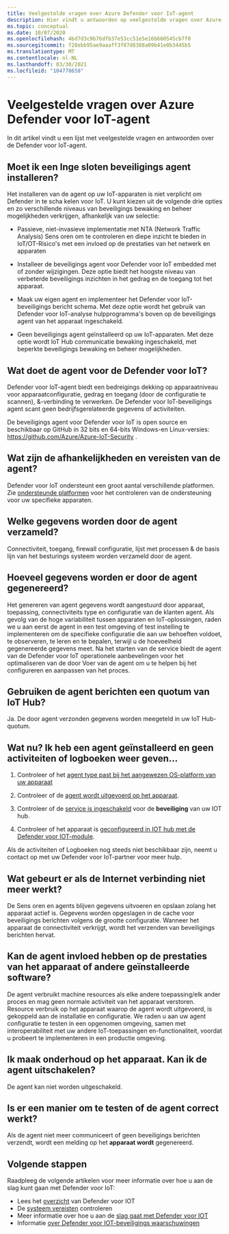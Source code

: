 ```yaml
---
title: Veelgestelde vragen over Azure Defender voor IoT-agent
description: Hier vindt u antwoorden op veelgestelde vragen over Azure Defender voor IoT-agent.
ms.topic: conceptual
ms.date: 10/07/2020
ms.openlocfilehash: 4bd7d3c9b76dfb37e53cc51e5e16b660545cb7f0
ms.sourcegitcommit: f28ebb95ae9aaaff3f87d8388a09b41e0b3445b5
ms.translationtype: MT
ms.contentlocale: nl-NL
ms.lasthandoff: 03/30/2021
ms.locfileid: "104778658"
---
```

# <a name="azure-defender-for-iot-agent-frequently-asked-questions"></a>Veelgestelde vragen over Azure Defender voor IoT-agent

In dit artikel vindt u een lijst met veelgestelde vragen en antwoorden over de Defender voor IoT-agent.

## <a name="do-i-have-to-install-an-embedded-security-agent"></a>Moet ik een Inge sloten beveiligings agent installeren?

Het installeren van de agent op uw IoT-apparaten is niet verplicht om Defender in te scha kelen voor IoT. U kunt kiezen uit de volgende drie opties en zo verschillende niveaus van beveiligings bewaking en beheer mogelijkheden verkrijgen, afhankelijk van uw selectie:

- Passieve, niet-invasieve implementatie met NTA (Network Traffic Analysis) Sens oren om te controleren en diepe inzicht te bieden in IoT/OT-Risico's met een invloed op de prestaties van het netwerk en apparaten
- Installeer de beveiligings agent voor Defender voor IoT embedded met of zonder wijzigingen. Deze optie biedt het hoogste niveau van verbeterde beveiligings inzichten in het gedrag en de toegang tot het apparaat.

- Maak uw eigen agent en implementeer het Defender voor IoT-beveiligings bericht schema. Met deze optie wordt het gebruik van Defender voor IoT-analyse hulpprogramma's boven op de beveiligings agent van het apparaat ingeschakeld.

- Geen beveiligings agent geïnstalleerd op uw IoT-apparaten. Met deze optie wordt IoT Hub communicatie bewaking ingeschakeld, met beperkte beveiligings bewaking en beheer mogelijkheden.

## <a name="what-does-the-defender-for-iot-agent-do"></a>Wat doet de agent voor de Defender voor IoT?

Defender voor IoT-agent biedt een bedreigings dekking op apparaatniveau voor apparaatconfiguratie, gedrag en toegang (door de configuratie te scannen), &-verbinding te verwerken. De Defender voor IoT-beveiligings agent scant geen bedrijfsgerelateerde gegevens of activiteiten.

De beveiligings agent voor Defender voor IoT is open source en beschikbaar op GitHub in 32 bits en 64-bits Windows-en Linux-versies: https://github.com/Azure/Azure-IoT-Security .

## <a name="what-are-the-dependencies-and-prerequisites-of-the-agent"></a>Wat zijn de afhankelijkheden en vereisten van de agent?

Defender voor IoT ondersteunt een groot aantal verschillende platformen. Zie [ondersteunde platformen](how-to-deploy-agent.md) voor het controleren van de ondersteuning voor uw specifieke apparaten.

## <a name="which-data-is-collected-by-the-agent"></a>Welke gegevens worden door de agent verzameld?

Connectiviteit, toegang, firewall configuratie, lijst met processen & de basis lijn van het besturings systeem worden verzameld door de agent.

## <a name="how-much-data-will-the-agent-generate"></a>Hoeveel gegevens worden er door de agent gegenereerd?

Het genereren van agent gegevens wordt aangestuurd door apparaat, toepassing, connectiviteits type en configuratie van de klanten agent. Als gevolg van de hoge variabiliteit tussen apparaten en IoT-oplossingen, raden we u aan eerst de agent in een test omgeving of test instelling te implementeren om de specifieke configuratie die aan uw behoeften voldoet, te observeren, te leren en te bepalen, terwijl u de hoeveelheid gegenereerde gegevens meet. Na het starten van de service biedt de agent van de Defender voor IoT operationele aanbevelingen voor het optimaliseren van de door Voer van de agent om u te helpen bij het configureren en aanpassen van het proces.

## <a name="do-agent-messages-use-up-quota-from-iot-hub"></a>Gebruiken de agent berichten een quotum van IoT Hub?

Ja. De door agent verzonden gegevens worden meegeteld in uw IoT Hub-quotum.

## <a name="what-next-ive-installed-an-agent-and-dont-see-any-activities-or-logs"></a>Wat nu? Ik heb een agent geïnstalleerd en geen activiteiten of logboeken weer geven...

1. Controleer of het [agent type past bij het aangewezen OS-platform van uw apparaat](how-to-deploy-agent.md)

1. Controleer of de [agent wordt uitgevoerd op het apparaat](how-to-agent-configuration.md).

1. Controleer of de [service is ingeschakeld](quickstart-onboard-iot-hub.md) voor de **beveiliging** van uw IOT hub.

1. Controleer of het apparaat is [geconfigureerd in IOT hub met de Defender voor IOT-module](quickstart-create-security-twin.md).

Als de activiteiten of Logboeken nog steeds niet beschikbaar zijn, neemt u contact op met uw Defender voor IoT-partner voor meer hulp.

## <a name="what-happens-when-the-internet-connection-stops-working"></a>Wat gebeurt er als de Internet verbinding niet meer werkt?

De Sens oren en agents blijven gegevens uitvoeren en opslaan zolang het apparaat actief is. Gegevens worden opgeslagen in de cache voor beveiligings berichten volgens de grootte configuratie. Wanneer het apparaat de connectiviteit verkrijgt, wordt het verzenden van beveiligings berichten hervat.

## <a name="can-the-agent-affect-the-performance-of-the-device-or-other-installed-software"></a>Kan de agent invloed hebben op de prestaties van het apparaat of andere geïnstalleerde software?

De agent verbruikt machine resources als elke andere toepassing/elk ander proces en mag geen normale activiteit van het apparaat verstoren. Resource verbruik op het apparaat waarop de agent wordt uitgevoerd, is gekoppeld aan de installatie en configuratie. We raden u aan uw agent configuratie te testen in een opgenomen omgeving, samen met interoperabiliteit met uw andere IoT-toepassingen en-functionaliteit, voordat u probeert te implementeren in een productie omgeving.

## <a name="im-making-some-maintenance-on-the-device-can-i-turn-off-the-agent"></a>Ik maak onderhoud op het apparaat. Kan ik de agent uitschakelen?

De agent kan niet worden uitgeschakeld.

## <a name="is-there-a-way-to-test-if-the-agent-is-working-correctly"></a>Is er een manier om te testen of de agent correct werkt?

Als de agent niet meer communiceert of geen beveiligings berichten verzendt, wordt een melding op het **apparaat wordt** gegenereerd.

## <a name="next-steps"></a>Volgende stappen

Raadpleeg de volgende artikelen voor meer informatie over hoe u aan de slag kunt gaan met Defender voor IoT:

- Lees het [overzicht](overview.md) van Defender voor IOT
- De [systeem vereisten](quickstart-system-prerequisites.md) controleren
- Meer informatie over hoe u aan de [slag gaat met Defender voor IOT](getting-started.md)
- Informatie [over Defender voor IOT-beveiligings waarschuwingen](concept-security-alerts.md)
